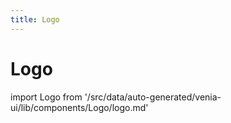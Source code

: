 ```yaml
---
title: Logo
---
```


# Logo

<!--
The reference doc content is generated automatically from the source code.
To update this section, update the doc blocks in the source code
-->

import Logo from '/src/data/auto-generated/venia-ui/lib/components/Logo/logo.md'

<Logo />